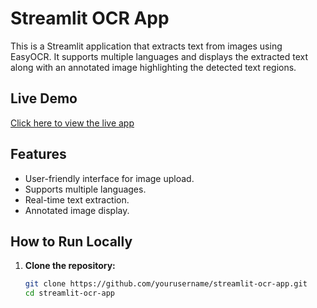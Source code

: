 # Streamlit OCR App

This is a Streamlit application that extracts text from images using EasyOCR. It supports multiple languages and displays the extracted text along with an annotated image highlighting the detected text regions.

## Live Demo

[Click here to view the live app](https://easyocr-app-for-image-text-extraction-aatb6yguvzuyv7uddgq3ux.streamlit.app)

## Features

- User-friendly interface for image upload.
- Supports multiple languages.
- Real-time text extraction.
- Annotated image display.

## How to Run Locally

1. **Clone the repository:**

   ```bash
   git clone https://github.com/yourusername/streamlit-ocr-app.git
   cd streamlit-ocr-app
